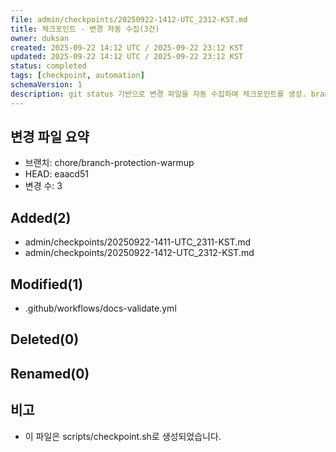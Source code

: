 ```yaml
---
file: admin/checkpoints/20250922-1412-UTC_2312-KST.md
title: 체크포인트 - 변경 자동 수집(3건)
owner: duksan
created: 2025-09-22 14:12 UTC / 2025-09-22 23:12 KST
updated: 2025-09-22 14:12 UTC / 2025-09-22 23:12 KST
status: completed
tags: [checkpoint, automation]
schemaVersion: 1
description: git status 기반으로 변경 파일을 자동 수집하여 체크포인트를 생성. branch=chore/branch-protection-warmup, head=eaacd51
---
```


## 변경 파일 요약
- 브랜치: chore/branch-protection-warmup
- HEAD: eaacd51
- 변경 수: 3

## Added(2)
- admin/checkpoints/20250922-1411-UTC_2311-KST.md
- admin/checkpoints/20250922-1412-UTC_2312-KST.md

## Modified(1)
- .github/workflows/docs-validate.yml

## Deleted(0)

## Renamed(0)

## 비고
- 이 파일은 scripts/checkpoint.sh로 생성되었습니다.
